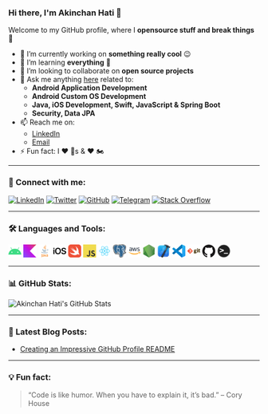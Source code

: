 ### Hi there, I'm Akinchan Hati 👋

Welcome to my GitHub profile, where I **opensource stuff and break things** 🤣

- 🔭 I’m currently working on **something really cool** 😉
- 🌱 I’m learning **everything** 🤣
- 👯 I’m looking to collaborate on **open source projects**
- 💬 Ask me anything [here](https://github.com/akinchanhati/akinchanhati/issues) related to:
  - **Android Application Development**
  - **Android Custom OS Development**
  - **Java, iOS Development, Swift, JavaScript & Spring Boot**
  - **Security, Data JPA**
- 📫 Reach me on:
  - [LinkedIn](https://linkedin.com/in/akinchanhati) 
  - [Email](mailto:akinchanhati@gmail.com) 
- ⚡ Fun fact: I ❤️ 🐶s & ❤️ 🏍️

---

### 🚀 Connect with me:

[![LinkedIn](https://img.shields.io/badge/LinkedIn-akinchanhati-blue?style=for-the-badge&logo=linkedin)](https://linkedin.com/in/akinchanhati)
[![Twitter](https://img.shields.io/badge/Twitter-@vibhorchaudhry-blue?style=for-the-badge&logo=twitter)](https://twitter.com/vibhorchaudhry)
[![GitHub](https://img.shields.io/badge/GitHub-akinchanhati-lightgray?style=for-the-badge&logo=github)](https://github.com/akinchanhati)
[![Telegram](https://img.shields.io/badge/Telegram-akinchanhati-blue?style=for-the-badge&logo=telegram)](https://t.me/akinchanhati)
[![Stack Overflow](https://img.shields.io/badge/Stack_Overflow-akinchanhati-orange?style=for-the-badge&logo=stackoverflow)](https://stackoverflow.com/users/15557408/sanajit-jana)

---

### 🛠️ Languages and Tools:

<div>
  <img alt="Android" src="https://raw.githubusercontent.com/github/explore/80688e429a7d4ef2fca1e82350fe8e3517d3494d/topics/android/android.png" width="26px" />
  <img alt="Kotlin" src="https://raw.githubusercontent.com/github/explore/80688e429a7d4ef2fca1e82350fe8e3517d3494d/topics/kotlin/kotlin.png" width="26px" />
  <img alt="Java" src="https://raw.githubusercontent.com/github/explore/80688e429a7d4ef2fca1e82350fe8e3517d3494d/topics/java/java.png" width="26px" />
  <img alt="iOS" src="https://raw.githubusercontent.com/github/explore/80688e429a7d4ef2fca1e82350fe8e3517d3494d/topics/ios/ios.png" width="26px" />
  <img alt="Swift" src="https://raw.githubusercontent.com/github/explore/80688e429a7d4ef2fca1e82350fe8e3517d3494d/topics/swift/swift.png" width="26px" />
  <img alt="JavaScript" src="https://raw.githubusercontent.com/github/explore/80688e429a7d4ef2fca1e82350fe8e3517d3494d/topics/javascript/javascript.png" width="26px" />
  <img alt="React" src="https://raw.githubusercontent.com/github/explore/80688e429a7d4ef2fca1e82350fe8e3517d3494d/topics/react/react.png" width="26px" />
  <img alt="PostgreSQL" src="https://raw.githubusercontent.com/github/explore/80688e429a7d4ef2fca1e82350fe8e3517d3494d/topics/postgresql/postgresql.png" width="26px" />
  <img alt="AWS" src="https://raw.githubusercontent.com/github/explore/80688e429a7d4ef2fca1e82350fe8e3517d3494d/topics/aws/aws.png" width="26px" />
  <img alt="Node.js" src="https://raw.githubusercontent.com/github/explore/80688e429a7d4ef2fca1e82350fe8e3517d3494d/topics/nodejs/nodejs.png" width="26px" />
  <img alt="XCode" src="https://raw.githubusercontent.com/github/explore/80688e429a7d4ef2fca1e82350fe8e3517d3494d/topics/xcode/xcode.png" width="26px" />
  <img alt="VS Code" src="https://raw.githubusercontent.com/github/explore/80688e429a7d4ef2fca1e82350fe8e3517d3494d/topics/visual-studio-code/visual-studio-code.png" width="26px" />
  <img alt="Git" src="https://raw.githubusercontent.com/github/explore/80688e429a7d4ef2fca1e82350fe8e3517d3494d/topics/git/git.png" width="26px" />
  <img alt="GitHub" src="https://raw.githubusercontent.com/github/explore/78df643247d429f6cc873026c0622819ad797942/topics/github/github.png" width="26px" />
  <img alt="Terminal" src="https://raw.githubusercontent.com/github/explore/80688e429a7d4ef2fca1e82350fe8e3517d3494d/topics/terminal/terminal.png" width="26px" />
</div>

---

### 📊 GitHub Stats:

![Akinchan Hati's GitHub Stats](https://github-readme-stats.vercel.app/api?username=akinchanhati&show_icons=true&theme=dracula&count_private=true&include_all_commits=true&hide=contribs,issues,stars)

---

### 📕 Latest Blog Posts:
<!-- BLOG-POST-LIST:START -->
- [Creating an Impressive GitHub Profile README](https://medium.com/@mr.akinchanhati/impressive-github-profile-readme-606e3b7b075d?source=rss-30c08688da0e------2)
<!-- BLOG-POST-LIST:END -->

---

### 💡 Fun fact:
> “Code is like humor. When you have to explain it, it’s bad.” – Cory House

